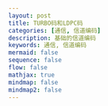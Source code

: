 ```yaml
---
layout: post
title: TURBO码和LDPC码
categories: [通信, 信道编码]
description: 基础的信道编码
keywords: 通信, 信道编码
mermaid: false
sequence: false
flow: false
mathjax: true
mindmap: false
mindmap2: false
---
```


